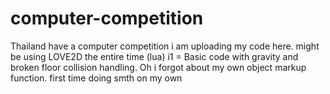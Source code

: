 # computer-competition
Thailand have a computer competition i am uploading my code here. might be using LOVE2D the entire time (lua)
i1 = Basic code with gravity and broken floor collision handling. Oh i forgot about my own object markup function. first time doing smth on my own
